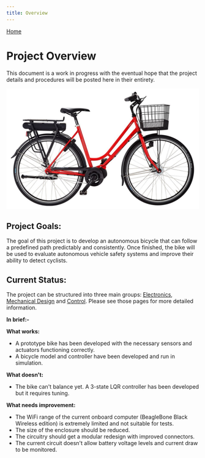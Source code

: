 ```yaml
---
title: Overview
---
```

[Home](https://chalmersbike.github.io)

# Project Overview

This document is a work in progress with the eventual hope that the project details and procedures will be posted here in their entirety.

![Chalmersbike](../images/skeppshultbike.jpg)

## Project Goals:

The goal of this project is to develop an autonomous bicycle that can follow a predefined path predictably and consistently. Once finished, the bike will be used to evaluate autonomous vehicle safety systems and improve their ability to detect cyclists.

## Current Status:

The project can be structured into three main groups: [Electronics](https://github.com/bababash/chalmersbike/wiki/Electronics), [Mechanical Design](https://github.com/bababash/chalmersbike/wiki/Mechanical-Design) and [Control](https://github.com/bababash/chalmersbike/wiki/Control). Please see those pages for more detailed information.

**In brief:-**

**What works:**
* A prototype bike has been developed with the necessary sensors and actuators functioning correctly.
* A bicycle model and controller have been developed and run in simulation.

**What doesn't:**
* The bike can't balance yet. A 3-state LQR controller has been developed but it requires tuning.

**What needs improvement:**
* The WiFi range of the current onboard computer (BeagleBone Black Wireless edition) is extremely limited and not suitable for tests.
* The size of the enclosure should be reduced.
* The circuitry should get a modular redesign with improved connectors.
* The current circuit doesn't allow battery voltage levels and current draw to be monitored.
